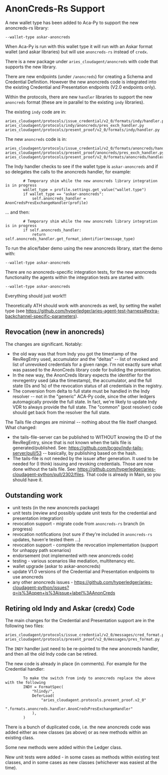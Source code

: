 # AnonCreds-Rs Support

A new wallet type has been added to Aca-Py to support the new anoncreds-rs library:

```
--wallet-type askar-anoncreds
```

When Aca-Py is run with this wallet type it will run with an Askar format wallet (and askar libraries) but will use `anoncreds-rs` instead of `credx`.

There is a new package under `aries_cloudagent/anoncreds` with code that supports the new library.

There are new endpoints (under `/anoncreds`) for creating a Schema and Credential Definition.  However the new anoncreds code is integrated into the existing Credential and Presentation endpoints (V2.0 endpoints only).

Within the protocols, there are new `handler` libraries to support the new `anoncreds` format (these are in parallel to the existing `indy` libraries).

The existing `indy` code are in:

```
aries_cloudagent/protocols/issue_credential/v2_0/formats/indy/handler.py
aries_cloudagent/protocols/indy/anoncreds/pres_exch_handler.py
aries_cloudagent/protocols/present_proof/v2_0/formats/indy/handler.py
```

The new `anoncreds` code is in:

```
aries_cloudagent/protocols/issue_credential/v2_0/formats/anoncreds/handler.py
aries_cloudagent/protocols/present_proof/anoncreds/pres_exch_handler.py
aries_cloudagent/protocols/present_proof/v2_0/formats/anoncreds/handler.py
```

The Indy handler checks to see if the wallet type is `askar-anoncreds` and if so delegates the calls to the anoncreds handler, for example:

```
        # Temporary shim while the new anoncreds library integration is in progress
        wallet_type = profile.settings.get_value("wallet.type")
        if wallet_type == "askar-anoncreds":
            self.anoncreds_handler = AnonCredsPresExchangeHandler(profile)
```

... and then:

```
        # Temporary shim while the new anoncreds library integration is in progress
        if self.anoncreds_handler:
            return self.anoncreds_handler.get_format_identifier(message_type)
```

To run the alice/faber demo using the new anoncreds library, start the demo with:

```
--wallet-type askar-anoncreds
```

There are no anoncreds-specific integration tests, for the new anoncreds functionality the agents within the integration tests are started with:

```
--wallet-type askar-anoncreds
```

Everything should just work!!!

Theoretically ATH should work with anoncreds as well, by setting the wallet type (see https://github.com/hyperledger/aries-agent-test-harness#extra-backchannel-specific-parameters).


## Revocation (new in anoncreds)

The changes are significant.  Notably:

- the old way was that from Indy you got the timestamp of the RevRegEntry used, accumulator and the "deltas" -- list of revoked and list of unrevoked credentials for a given range.  I'm not exactly sure what was passed to the AnonCreds library code for building the presentation.
- In the new way, the AnonCreds library expects the identifier for the revregentry used (aka the timestamp), the accumulator, and the full state (0s and 1s) of the revocation status of all credentials in the registry.
- The conversion from delta to full state must be handled in the Indy resolver -- not in the "generic" ACA-Py code, since the other ledgers automagically provide the full state. In fact, we're likely to update Indy VDR to always provide the full state.  The "common" (post resolver) code should get back from the resolver the full state.

The Tails file changes are minimal -- nothing about the file itself changed.  What changed:

- the tails-file-server can be published to WITHOUT knowing the ID of the RevRegEntry, since that is not known when the tails file is generated/published.  See: https://github.com/bcgov/indy-tails-server/pull/53 -- basically, by publishing based on the hash.
- The tails-file is not needed by the issuer after generation. It used to be needed for (I think) issuing and revoking credentials. Those are now done without the tails file. See: https://github.com/hyperledger/aries-cloudagent-python/pull/2302/files. That code is already in Main, so you should have it.


## Outstanding work

- unit tests (in the new anoncreds package)
- unit tests (review and possibly update unit tests for the credential and presentation integration)
- revocation support - migrate code from `anoncreds-rs` branch (in progress)
- revocation notifications (not sure if they're included in `anoncreds-rs` updates, haven'e tested them ...)
- revocation support - complete the revocation implementation (support for unhappy path scenarios)
- endorsement (not implemented with new anoncreds code)
- testing - various scenarios like mediation, multitenancy etc.
- wallet upgrade (askar to askar-anoncreds)
- update V1.0 versions of the Credential and Presentation endpoints to use anoncreds
- any other anoncreds issues - https://github.com/hyperledger/aries-cloudagent-python/issues?q=is%3Aopen+is%3Aissue+label%3AAnonCreds


## Retiring old Indy and Askar (credx) Code

The main changes for the Credential and Presentation support are in the following two files:

```
aries_cloudagent/protocols/issue_credential/v2_0/messages/cred_format.py
aries_cloudagent/protocols/present_proof/v2_0/messages/pres_format.py
```

The `INDY` handler just need to be re-pointed to the new anoncreds handler, and then all the old Indy code can be retired.

The new code is already in place (in comments).  For example for the Credential handler:

```
        To make the switch from indy to anoncreds replace the above with the following
        INDY = FormatSpec(
            "hlindy/",
            DeferLoad(
                "aries_cloudagent.protocols.present_proof.v2_0"
                ".formats.anoncreds.handler.AnonCredsPresExchangeHandler"
            ),
        )
```

There is a bunch of duplicated code, i.e. the new anoncreds code was added either as new classes (as above) or as new methods within an existing class.

Some new methods were added within the Ledger class.

New unit tests were added - in some cases as methods within existing test classes, and in some cases as new classes (whichever was easiest at the time).
